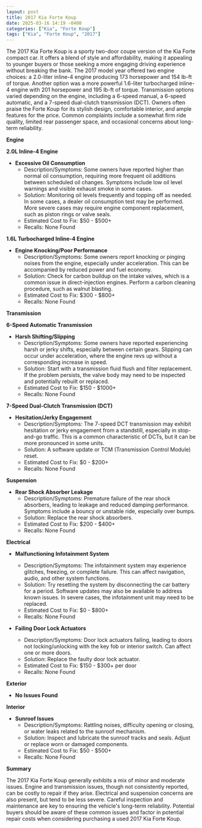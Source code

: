 ```yaml
---
layout: post
title: 2017 Kia Forte Koup
date: 2025-03-16 14:19 -0400
categories: ["Kia", "Forte Koup"]
tags: ["Kia", "Forte Koup", "2017"]
---
```

The 2017 Kia Forte Koup is a sporty two-door coupe version of the Kia Forte compact car. It offers a blend of style and affordability, making it appealing to younger buyers or those seeking a more engaging driving experience without breaking the bank. The 2017 model year offered two engine choices: a 2.0-liter inline-4 engine producing 173 horsepower and 154 lb-ft of torque. Another option was a more powerful 1.6-liter turbocharged inline-4 engine with 201 horsepower and 195 lb-ft of torque. Transmission options varied depending on the engine, including a 6-speed manual, a 6-speed automatic, and a 7-speed dual-clutch transmission (DCT). Owners often praise the Forte Koup for its stylish design, comfortable interior, and ample features for the price. Common complaints include a somewhat firm ride quality, limited rear passenger space, and occasional concerns about long-term reliability.

**Engine**

**2.0L Inline-4 Engine**

*   **Excessive Oil Consumption**
    *   Description/Symptoms: Some owners have reported higher than normal oil consumption, requiring more frequent oil additions between scheduled oil changes. Symptoms include low oil level warnings and visible exhaust smoke in some cases.
    *   Solution: Monitoring oil levels frequently and topping off as needed. In some cases, a dealer oil consumption test may be performed. More severe cases may require engine component replacement, such as piston rings or valve seals.
    *   Estimated Cost to Fix: $50 - $500+
    *   Recalls: None Found

**1.6L Turbocharged Inline-4 Engine**

*   **Engine Knocking/Poor Performance**
    *   Description/Symptoms: Some owners report knocking or pinging noises from the engine, especially under acceleration. This can be accompanied by reduced power and fuel economy.
    *   Solution: Check for carbon buildup on the intake valves, which is a common issue in direct-injection engines. Perform a carbon cleaning procedure, such as walnut blasting.
    *   Estimated Cost to Fix: $300 - $800+
    *   Recalls: None Found

**Transmission**

**6-Speed Automatic Transmission**

*   **Harsh Shifting/Slipping**
    *   Description/Symptoms: Some owners have reported experiencing harsh or jerky shifts, especially between certain gears. Slipping can occur under acceleration, where the engine revs up without a corresponding increase in speed.
    *   Solution: Start with a transmission fluid flush and filter replacement. If the problem persists, the valve body may need to be inspected and potentially rebuilt or replaced.
    *   Estimated Cost to Fix: $150 - $1000+
    *   Recalls: None Found

**7-Speed Dual-Clutch Transmission (DCT)**

*   **Hesitation/Jerky Engagement**
    *   Description/Symptoms: The 7-speed DCT transmission may exhibit hesitation or jerky engagement from a standstill, especially in stop-and-go traffic. This is a common characteristic of DCTs, but it can be more pronounced in some units.
    *   Solution: A software update or TCM (Transmission Control Module) reset.
    *   Estimated Cost to Fix: $0 - $200+
    *   Recalls: None Found

**Suspension**

*   **Rear Shock Absorber Leakage**
    *   Description/Symptoms: Premature failure of the rear shock absorbers, leading to leakage and reduced damping performance. Symptoms include a bouncy or unstable ride, especially over bumps.
    *   Solution: Replace the rear shock absorbers.
    *   Estimated Cost to Fix: $200 - $400+
    *   Recalls: None Found

**Electrical**

*   **Malfunctioning Infotainment System**
    *   Description/Symptoms: The infotainment system may experience glitches, freezing, or complete failure. This can affect navigation, audio, and other system functions.
    *   Solution: Try resetting the system by disconnecting the car battery for a period. Software updates may also be available to address known issues. In severe cases, the infotainment unit may need to be replaced.
    *   Estimated Cost to Fix: $0 - $800+
    *   Recalls: None Found

*   **Failing Door Lock Actuators**
    *   Description/Symptoms: Door lock actuators failing, leading to doors not locking/unlocking with the key fob or interior switch. Can affect one or more doors.
    *   Solution: Replace the faulty door lock actuator.
    *   Estimated Cost to Fix: $150 - $300+ per door
    *   Recalls: None Found

**Exterior**

*   **No Issues Found**

**Interior**

*   **Sunroof Issues**
    *   Description/Symptoms: Rattling noises, difficulty opening or closing, or water leaks related to the sunroof mechanism.
    *   Solution: Inspect and lubricate the sunroof tracks and seals. Adjust or replace worn or damaged components.
    *   Estimated Cost to Fix: $50 - $500+
    *   Recalls: None Found

**Summary**

The 2017 Kia Forte Koup generally exhibits a mix of minor and moderate issues. Engine and transmission issues, though not consistently reported, can be costly to repair if they arise. Electrical and suspension concerns are also present, but tend to be less severe. Careful inspection and maintenance are key to ensuring the vehicle's long-term reliability. Potential buyers should be aware of these common issues and factor in potential repair costs when considering purchasing a used 2017 Kia Forte Koup.

